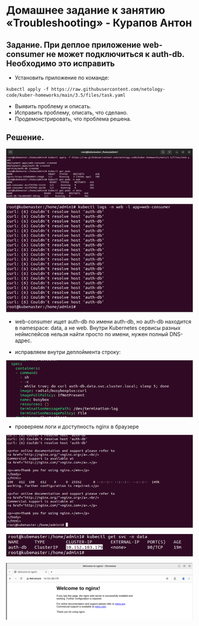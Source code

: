 # Домашнее задание к занятию «Troubleshooting» - Курапов Антон

## Задание. При деплое приложение web-consumer не может подключиться к auth-db. Необходимо это исправить

* Установить приложение по команде:
```shell
kubectl apply -f https://raw.githubusercontent.com/netology-code/kuber-homeworks/main/3.5/files/task.yaml
```
* Выявить проблему и описать.
* Исправить проблему, описать, что сделано.
* Продемонстрировать, что проблема решена.

## Решение.

![alt text](https://github.com/AntonKurapov66/k8s/blob/main/k8s_homework_15/jpg/01_0.PNG)

![alt text](https://github.com/AntonKurapov66/k8s/blob/main/k8s_homework_15/jpg/01_1.PNG)

* web-consumer ищет auth-db по имени auth-db, но auth-db находится в namespace: data, а не web. Внутри Kubernetes сервисы разных неймспейсов нельзя найти просто по имени, нужен полный DNS-адрес.

* исправляем внутри деплоймента строку: 

![alt text](https://github.com/AntonKurapov66/k8s/blob/main/k8s_homework_15/jpg/01_2.PNG)

* проверяем логи и доступность nginx в браузере 

![alt text](https://github.com/AntonKurapov66/k8s/blob/main/k8s_homework_15/jpg/01_3.PNG)

![alt text](https://github.com/AntonKurapov66/k8s/blob/main/k8s_homework_15/jpg/01_4.PNG)

![alt text](https://github.com/AntonKurapov66/k8s/blob/main/k8s_homework_15/jpg/01_5.PNG)
